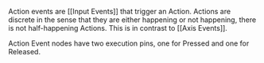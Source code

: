 Action events are [[Input Events]] that trigger an Action.
Actions are discrete in the sense that they are either happening or not happening, there is not half-happening Actions.
This is in contrast to [[Axis Events]].

Action Event nodes have two execution pins, one for Pressed and one for Released.
